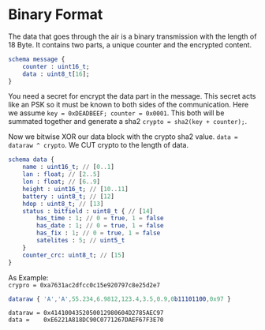# Binary Format
The data that goes through the air is a binary transmission with the length of 18 Byte.
It contains two parts, a unique counter and the encrypted content.
```elm
schema message {
	counter : uint16_t;
	data : uint8_t[16];
}
```
You need a secret for encrypt the data part in the message. This secret acts like an PSK so it must be 
known to both sides of the communication. Here we assume `key = 0xDEADBEEF; counter = 0x0001`. 
This both will be summated together and generate a sha2 `crypto = sha2(key + counter);`.

Now we bitwise XOR our data block with the crypto sha2 value. `data = dataraw ^ crypto`. 
We CUT crypto to the length of data.

```elm
schema data {
	name : uint16_t; // [0..1]
	lan : float; // [2..5]
	lon : float; // [6..9]
	height : uint16_t; // [10..11]
	battery : uint8_t; // [12]
	hdop : uint8_t; // [13]
	status : bitfield : uint8_t { // [14]
		has_time : 1; // 0 = true, 1 = false
		has_date : 1; // 0 = true, 1 = false
		has_fix : 1; // 0 = true, 1 = false
		satelites : 5; // uint5_t
	}
	counter_crc: uint8_t; // [15]
}
```
As Example:  
`crypro = 0xa7631ac2dfcc0c15e920797c8e25d2e7`  
```elm 
dataraw { 'A','A',55.234,6.9812,123.4,3.5,0.9,0b11101100,0x97 }
```
`dataraw = 0x4141004352050012980604D2785AEC97`  
`data =    0xE6221A818DC90C0771267DAEF67F3E70`